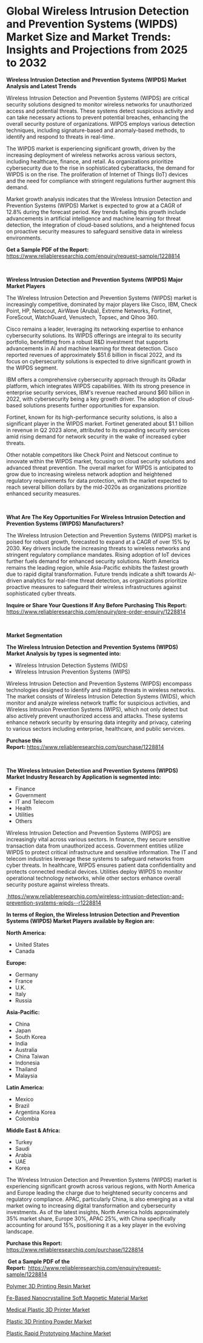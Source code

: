 <p><h1>Global Wireless Intrusion Detection and Prevention Systems (WIPDS) Market Size and Market Trends: Insights and Projections from 2025 to 2032</h1></p><p><strong>Wireless Intrusion Detection and Prevention Systems (WIPDS) Market Analysis and Latest Trends</strong></p>
<p><p>Wireless Intrusion Detection and Prevention Systems (WIPDS) are critical security solutions designed to monitor wireless networks for unauthorized access and potential threats. These systems detect suspicious activity and can take necessary actions to prevent potential breaches, enhancing the overall security posture of organizations. WIPDS employs various detection techniques, including signature-based and anomaly-based methods, to identify and respond to threats in real-time.</p><p>The WIPDS market is experiencing significant growth, driven by the increasing deployment of wireless networks across various sectors, including healthcare, finance, and retail. As organizations prioritize cybersecurity due to the rise in sophisticated cyberattacks, the demand for WIPDS is on the rise. The proliferation of Internet of Things (IoT) devices and the need for compliance with stringent regulations further augment this demand.</p><p>Market growth analysis indicates that the Wireless Intrusion Detection and Prevention Systems (WIPDS) Market is expected to grow at a CAGR of 12.8% during the forecast period. Key trends fueling this growth include advancements in artificial intelligence and machine learning for threat detection, the integration of cloud-based solutions, and a heightened focus on proactive security measures to safeguard sensitive data in wireless environments.</p></p>
<p><strong>Get a Sample PDF of the Report:&nbsp;</strong> <a href="https://www.reliableresearchiq.com/enquiry/request-sample/1228814?utm_campaign=121&utm_medium=2&utm_source=Github&utm_content=ia&utm_term=26032025&utm_id=wireless-intrusion-detection-and-prevention-systems-wipds">https://www.reliableresearchiq.com/enquiry/request-sample/1228814</a></p>
<p>&nbsp;</p>
<p><strong>Wireless Intrusion Detection and Prevention Systems (WIPDS) Major Market Players</strong></p>
<p><p>The Wireless Intrusion Detection and Prevention Systems (WIPDS) market is increasingly competitive, dominated by major players like Cisco, IBM, Check Point, HP, Netscout, AirWave (Aruba), Extreme Networks, Fortinet, ForeScout, WatchGuard, Venustech, Topsec, and Qihoo 360.</p><p>Cisco remains a leader, leveraging its networking expertise to enhance cybersecurity solutions. Its WIPDS offerings are integral to its security portfolio, benefitting from a robust R&D investment that supports advancements in AI and machine learning for threat detection. Cisco reported revenues of approximately $51.6 billion in fiscal 2022, and its focus on cybersecurity solutions is expected to drive significant growth in the WIPDS segment.</p><p>IBM offers a comprehensive cybersecurity approach through its QRadar platform, which integrates WIPDS capabilities. With its strong presence in enterprise security services, IBM's revenue reached around $60 billion in 2022, with cybersecurity being a key growth driver. The adoption of cloud-based solutions presents further opportunities for expansion.</p><p>Fortinet, known for its high-performance security solutions, is also a significant player in the WIPDS market. Fortinet generated about $1.1 billion in revenue in Q2 2023 alone, attributed to its expanding security services amid rising demand for network security in the wake of increased cyber threats.</p><p>Other notable competitors like Check Point and Netscout continue to innovate within the WIPDS market, focusing on cloud security solutions and advanced threat prevention. The overall market for WIPDS is anticipated to grow due to increasing wireless network adoption and heightened regulatory requirements for data protection, with the market expected to reach several billion dollars by the mid-2020s as organizations prioritize enhanced security measures.</p></p>
<p>&nbsp;</p>
<p><strong>What Are The Key Opportunities For Wireless Intrusion Detection and Prevention Systems (WIPDS) Manufacturers?</strong></p>
<p><p>The Wireless Intrusion Detection and Prevention Systems (WIDPS) market is poised for robust growth, forecasted to expand at a CAGR of over 15% by 2030. Key drivers include the increasing threats to wireless networks and stringent regulatory compliance mandates. Rising adoption of IoT devices further fuels demand for enhanced security solutions. North America remains the leading region, while Asia-Pacific exhibits the fastest growth due to rapid digital transformation. Future trends indicate a shift towards AI-driven analytics for real-time threat detection, as organizations prioritize proactive measures to safeguard their wireless infrastructures against sophisticated cyber threats.</p></p>
<p><strong>Inquire or Share Your Questions If Any Before Purchasing This Report:</strong> <a href="https://www.reliableresearchiq.com/enquiry/pre-order-enquiry/1228814?utm_campaign=121&utm_medium=2&utm_source=Github&utm_content=ia&utm_term=26032025&utm_id=wireless-intrusion-detection-and-prevention-systems-wipds">https://www.reliableresearchiq.com/enquiry/pre-order-enquiry/1228814</a></p>
<p>&nbsp;</p>
<p><strong>Market Segmentation</strong></p>
<p><strong>The Wireless Intrusion Detection and Prevention Systems (WIPDS) Market Analysis by types is segmented into:</strong></p>
<p><ul><li>Wireless Intrusion Detection Systems (WIDS)</li><li>Wireless Intrusion Prevention Systems (WIPS)</li></ul></p>
<p><p>Wireless Intrusion Detection and Prevention Systems (WIPDS) encompass technologies designed to identify and mitigate threats in wireless networks. The market consists of Wireless Intrusion Detection Systems (WIDS), which monitor and analyze wireless network traffic for suspicious activities, and Wireless Intrusion Prevention Systems (WIPS), which not only detect but also actively prevent unauthorized access and attacks. These systems enhance network security by ensuring data integrity and privacy, catering to various sectors including enterprise, healthcare, and public services.</p></p>
<p><strong>Purchase this Report:&nbsp;</strong><a href="https://www.reliableresearchiq.com/purchase/1228814?utm_campaign=121&utm_medium=2&utm_source=Github&utm_content=ia&utm_term=26032025&utm_id=wireless-intrusion-detection-and-prevention-systems-wipds">https://www.reliableresearchiq.com/purchase/1228814</a></p>
<p>&nbsp;</p>
<p><strong>The Wireless Intrusion Detection and Prevention Systems (WIPDS) Market Industry Research by Application is segmented into:</strong></p>
<p><ul><li>Finance</li><li>Government</li><li>IT and Telecom</li><li>Health</li><li>Utilities</li><li>Others</li></ul></p>
<p><p>Wireless Intrusion Detection and Prevention Systems (WIPDS) are increasingly vital across various sectors. In finance, they secure sensitive transaction data from unauthorized access. Government entities utilize WIPDS to protect critical infrastructure and sensitive information. The IT and telecom industries leverage these systems to safeguard networks from cyber threats. In healthcare, WIPDS ensures patient data confidentiality and protects connected medical devices. Utilities deploy WIPDS to monitor operational technology networks, while other sectors enhance overall security posture against wireless threats.</p></p>
<p><a href="https://www.reliableresearchiq.com/wireless-intrusion-detection-and-prevention-systems-wipds--r1228814?utm_campaign=121&utm_medium=2&utm_source=Github&utm_content=ia&utm_term=26032025&utm_id=wireless-intrusion-detection-and-prevention-systems-wipds">&nbsp;https://www.reliableresearchiq.com/wireless-intrusion-detection-and-prevention-systems-wipds--r1228814</a></p>
<p><strong>In terms of Region, the Wireless Intrusion Detection and Prevention Systems (WIPDS) Market Players available by Region are:</strong></p>
<p>
    <p> <strong> North America: </strong>
        <ul>
            <li>United States</li>
            <li>Canada</li>
        </ul>
        </p> 
    <p> <strong> Europe: </strong>
        <ul>
            <li>Germany</li>
            <li>France</li>
            <li>U.K.</li>
            <li>Italy</li>
            <li>Russia</li>
        </ul>
        </p> 
    <p> <strong> Asia-Pacific: </strong>
        <ul>
            <li>China</li>
            <li>Japan</li>
            <li>South Korea</li>
            <li>India</li>
            <li>Australia</li>
            <li>China Taiwan</li>
            <li>Indonesia</li>
            <li>Thailand</li>
            <li>Malaysia</li>
        </ul>
        </p> 
    <p> <strong> Latin America: </strong>
        <ul>
            <li>Mexico</li>
            <li>Brazil</li>
            <li>Argentina Korea</li>
            <li>Colombia</li>
        </ul>
        </p> 
    <p> <strong> Middle East & Africa: </strong>
        <ul>
            <li>Turkey</li>
            <li>Saudi</li>
            <li>Arabia</li>
            <li>UAE</li>
            <li>Korea</li>
        </ul>
    </p>
    </p>
<p><p>The Wireless Intrusion Detection and Prevention Systems (WIPDS) market is experiencing significant growth across various regions, with North America and Europe leading the charge due to heightened security concerns and regulatory compliance. APAC, particularly China, is also emerging as a vital market owing to increasing digital transformation and cybersecurity investments. As of the latest insights, North America holds approximately 35% market share, Europe 30%, APAC 25%, with China specifically accounting for around 15%, positioning it as a key player in the evolving landscape.</p></p>
<p><strong>Purchase this Report: </strong><a href="https://www.reliableresearchiq.com/purchase/1228814?utm_campaign=121&utm_medium=2&utm_source=Github&utm_content=ia&utm_term=26032025&utm_id=wireless-intrusion-detection-and-prevention-systems-wipds">https://www.reliableresearchiq.com/purchase/1228814</a></p>
<p>&nbsp;<strong>Get a Sample PDF of the Report:&nbsp;&nbsp;</strong><a href="https://www.reliableresearchiq.com/enquiry/request-sample/1228814?utm_campaign=121&utm_medium=2&utm_source=Github&utm_content=ia&utm_term=26032025&utm_id=wireless-intrusion-detection-and-prevention-systems-wipds">https://www.reliableresearchiq.com/enquiry/request-sample/1228814</a></p>
<p><strong></strong></p>
<p><p><a href="https://github.com/bartzthateis/Market-Research-Report-List-1/blob/main/polymer-3d-printing-resin-market.md?utm_campaign=121&utm_medium=2&utm_source=Github&utm_content=ia&utm_term=26032025&utm_id=wireless-intrusion-detection-and-prevention-systems-wipds">Polymer 3D Printing Resin Market</a></p><p><a href="https://github.com/eimutelufta/Market-Research-Report-List-1/blob/main/fe-based-nanocrystalline-soft-magnetic-material-market.md?utm_campaign=121&utm_medium=2&utm_source=Github&utm_content=ia&utm_term=26032025&utm_id=wireless-intrusion-detection-and-prevention-systems-wipds">Fe-Based Nanocrystalline Soft Magnetic Material Market</a></p><p><a href="https://github.com/danitkeavyx7/Market-Research-Report-List-1/blob/main/medical-plastic-3d-printer-market.md?utm_campaign=121&utm_medium=2&utm_source=Github&utm_content=ia&utm_term=26032025&utm_id=wireless-intrusion-detection-and-prevention-systems-wipds">Medical Plastic 3D Printer Market</a></p><p><a href="https://github.com/vespigeakexc/Market-Research-Report-List-1/blob/main/plastic-3d-printing-powder-market.md?utm_campaign=121&utm_medium=2&utm_source=Github&utm_content=ia&utm_term=26032025&utm_id=wireless-intrusion-detection-and-prevention-systems-wipds">Plastic 3D Printing Powder Market</a></p><p><a href="https://github.com/moorsdorak31/Market-Research-Report-List-1/blob/main/plastic-rapid-prototyping-machine-market.md?utm_campaign=121&utm_medium=2&utm_source=Github&utm_content=ia&utm_term=26032025&utm_id=wireless-intrusion-detection-and-prevention-systems-wipds">Plastic Rapid Prototyping Machine Market</a></p></p>